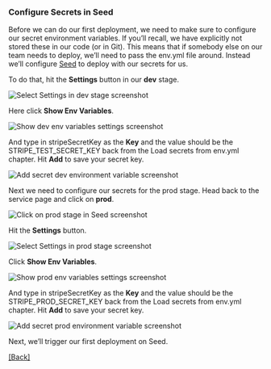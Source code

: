 ### **Configure Secrets in Seed**
Before we can do our first deployment, we need to make sure to configure our secret environment variables. If you’ll recall, we have explicitly not stored these in our code (or in Git). This means that if somebody else on our team needs to deploy, we’ll need to pass the env.yml file around. Instead we’ll configure [Seed](https://seed.run/) to deploy with our secrets for us.

To do that, hit the **Settings** button in our **dev** stage.

![Select Settings in dev stage screenshot](https://d33wubrfki0l68.cloudfront.net/fd8419729c2f64135891db1ddeb3a5a4d23b33ca/f8188/assets/part2/select-settings-in-dev-stage.png)

Here click **Show Env Variables**.

![Show dev env variables settings screenshot](https://d33wubrfki0l68.cloudfront.net/bed10c42dcc5bfa9c78544c79f282b971824b46e/ef9fd/assets/part2/show-dev-env-variables-settings.png)

And type in stripeSecretKey as the **Key** and the value should be the STRIPE_TEST_SECRET_KEY back from the Load secrets from env.yml chapter. Hit **Add** to save your secret key.

![Add secret dev environment variable screenshot](https://d33wubrfki0l68.cloudfront.net/b92d328ebdb7e23c7d777fa1a2acd812d3aa55f2/d7fd1/assets/part2/add-secret-dev-environment-variable.png)

Next we need to configure our secrets for the prod stage. Head back to the service page and click on **prod**.

![Click on prod stage in Seed screenshot](https://d33wubrfki0l68.cloudfront.net/1e07297226fa65eb162a1069a0d059a745e8096a/eeeaf/assets/part2/click-on-prod-stage-in-seed.png)

Hit the **Settings** button.

![Select Settings in prod stage screenshot](https://d33wubrfki0l68.cloudfront.net/ed966a351b4d66bc126b836898a767939f68e0f7/39dc2/assets/part2/select-settings-in-prod-stage.png)

Click **Show Env Variables**.

![Show prod env variables settings screenshot](https://d33wubrfki0l68.cloudfront.net/c66db9d7c01a57183bed4a7882b8b810810b8e43/d0bbc/assets/part2/show-prod-env-variables-settings.png)

And type in stripeSecretKey as the **Key** and the value should be the STRIPE_PROD_SECRET_KEY back from the Load secrets from env.yml chapter. Hit **Add** to save your secret key.

![Add secret prod environment variable screenshot](https://d33wubrfki0l68.cloudfront.net/b1d6972fcb92e9a157ea2c3c1ffc6289ab6a41fa/d1ce9/assets/part2/add-secret-prod-environment-variable.png)

Next, we’ll trigger our first deployment on Seed.


[[Back]](https://github.com/eksant/serverless-react-aws)
